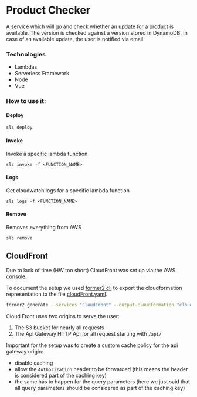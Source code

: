 # Product Checker

A service which will go and check whether an update for a product is available. 
The version is checked against a version stored in DynamoDB.
In case of an available update, the user is notified via email.

### Technologies
- Lambdas
- Serverless Framework
- Node
- Vue

### How to use it:
#### Deploy
```
sls deploy
```

#### Invoke
Invoke a specific lambda function
```
sls invoke -f <FUNCTION_NAME>
```

#### Logs
Get cloudwatch logs for a specific lambda function
```
sls logs -f <FUNCTION_NAME>
```

#### Remove
Removes everything from AWS
```
sls remove
```


## CloudFront

Due to lack of time (HW too short) CloudFront was set up via the AWS console.

To document the setup we used [former2 cli](https://github.com/iann0036/former2/blob/master/cli/README.md) to export the cloudformation representation to the file [cloudFront.yaml](cloudFront.yaml).

```bash
former2 generate --services "CloudFront" --output-cloudformation "cloudFront.yaml" 
```

Cloud Front uses two origins to serve the user:
1. The S3 bucket for nearly all requests
2. The Api Gateway HTTP Api for all request starting with `/api/`

Important for the setup was to create a custom cache policy for the api gateway origin:
* disable caching
* allow the `Authorization` header to be forwarded (this means the header is considered part of the caching key)
* the same has to happen for the query parameters (here we just said that all query parameters should be considered as part of the caching key)